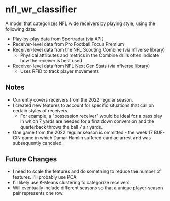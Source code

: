 # nfl_wr_classifier
A model that categorizes NFL wide receivers by playing style, using the following data:
- Play-by-play data from Sportradar (via API)
- Receiver-level data from Pro Football Focus Premium
- Receiver-level data from the NFL Scouting Combine (via nflverse library)
  - Physical attributes and metrics in the Combine drills often indicate how the receiver is best used
- Receiver-level data from NFL Next Gen Stats (via nflverse library)
  - Uses RFID to track player movements

## Notes
- Currently covers receivers from the 2022 regular season.
- I created new features to account for specific situations that call on certain styles of receivers.
  - For example, a "possession receiver" would be ideal for a pass play in which 7 yards are needed for a first down conversion and the quarterback throws the ball 7 air yards.
- One game from the 2022 regular season is ommitted - the week 17 BUF-CIN game in which Damar Hamlin suffered cardiac arrest and was subsequently canceled.

## Future Changes
- I need to scale the features and do something to reduce the number of features. I'll probably use PCA.
- I'll likely use K-Means clustering to categorize receivers.
- Will eventually include different seasons so that a unique player-season pair represents one row.
